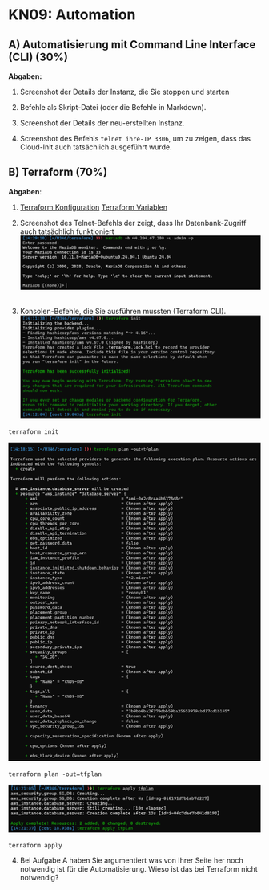 # KN09: Automation

## A) Automatisierung mit Command Line Interface (CLI) (30%)

**Abgaben:**

1. Screenshot der Details der Instanz, die Sie stoppen und starten

2. Befehle als Skript-Datei (oder die Befehle in Markdown).
3. Screenshot der Details der neu-erstellten Instanz. 
4. Screenshot des Befehls `telnet ihre-IP 3306`, um zu zeigen, dass das Cloud-Init auch tatsächlich ausgeführt wurde. 

## B) Terraform (70%)

**Abgaben**:

1. [Terraform Konfiguration](./main.tf)
[Terraform Variablen](./variables.tf)

2. Screenshot des Telnet-Befehls der zeigt, dass Ihr Datenbank-Zugriff auch tatsächlich funktioniert
![DB Connection](./image/KN09_connect_db.png)
![]()
![]()
![]()
3. Konsolen-Befehle, die Sie ausführen mussten (Terraform CLI).
![Terraform init](./image/KN09_terraform_init.png)
```
terraform init
```
![Terraform plan](./image/KN09_tf_plan_out.png)
```
terraform plan -out=tfplan
```
![Terraform apply](./image/KN09_tf_apply.png)
```
terraform apply
```
4. Bei Aufgabe A haben Sie argumentiert was von Ihrer Seite her noch notwendig ist für die Automatisierung. Wieso ist das bei Terraform nicht notwendig?